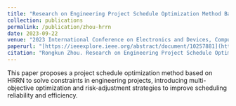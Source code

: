 ```yaml
---
title: "Research on Engineering Project Schedule Optimization Method Based on HRRN"
collection: publications
permalink: /publication/zhou-hrrn
date: 2023-09-22
venue: "2023 International Conference on Electronics and Devices, Computational Science (ICEDCS)"
paperurl: "[https://ieeexplore.ieee.org/abstract/document/10257881](https://ieeexplore.ieee.org/abstract/document/10361795)"
citation: "Rongkun Zhou. Research on Engineering Project Schedule Optimization Method Based on HRRN. *2023 International Conference on Electronics and Devices, Computational Science (ICEDCS)*, pp. 270-275, 2023."
---
```


This paper proposes a project schedule optimization method based on HRRN to solve constraints in engineering projects, introducing multi-objective optimization and risk-adjustment strategies to improve scheduling reliability and efficiency.
